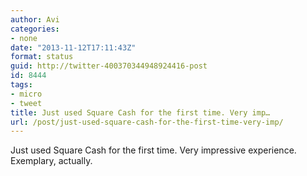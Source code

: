```yaml
---
author: Avi
categories:
- none
date: "2013-11-12T17:11:43Z"
format: status
guid: http://twitter-400370344948924416-post
id: 8444
tags:
- micro
- tweet
title: Just used Square Cash for the first time. Very imp…
url: /post/just-used-square-cash-for-the-first-time-very-imp/
---
```

Just used Square Cash for the first time. Very impressive experience. Exemplary, actually.